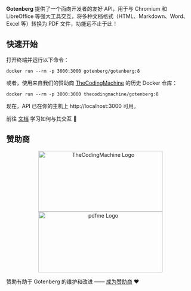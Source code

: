**Gotenberg** 提供了一个面向开发者的友好 API，用于与 Chromium 和 LibreOffice 等强大工具交互，将多种文档格式（HTML、Markdown、Word、Excel 等）转换为 PDF 文件，功能远不止于此！

## 快速开始

打开终端并运行以下命令：

```
docker run --rm -p 3000:3000 gotenberg/gotenberg:8
```

或者，使用来自我们的赞助商 [TheCodingMachine](https://www.thecodingmachine.com) 的历史 Docker 仓库：

```
docker run --rm -p 3000:3000 thecodingmachine/gotenberg:8
```

现在，API 已在你的主机上 http://localhost:3000 可用。

前往 [文档](https://gotenberg.dev/docs/getting-started/introduction) 学习如何与其交互 🚀

## 赞助商

<p align="center">
    <a href="https://thecodingmachine.com">
        <img src="https://edas-hz.oss-cn-hangzhou.aliyuncs.com/edas-apps/charts-store/gotenberg/image/130324668-9d6e7b35-53a3-49c7-a574-38190d2bd6b0.png" alt="TheCodingMachine Logo" width="333" height="163" />
    </a>
    <a href="https://pdfme.com?utm_source=gotenberg_github&utm_medium=website" target="_blank">
        <img src="https://edas-hz.oss-cn-hangzhou.aliyuncs.com/edas-apps/charts-store/gotenberg/image/413266562-2a75dd40-ca18-4d34-acd5-5dd474595168.png" alt="pdfme Logo" width="333" height="163" />
    </a>
</p>

赞助有助于 Gotenberg 的维护和改进 —— [成为赞助商](https://github.com/sponsors/gulien) ❤️